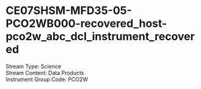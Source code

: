 # CE07SHSM-MFD35-05-PCO2WB000-recovered_host-pco2w_abc_dcl_instrument_recovered

Stream Type: Science<br>
Stream Content: Data Products<br>
Instrument Group Code: PCO2W<br>
